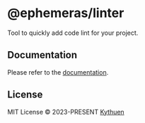 # @ephemeras/linter

Tool to quickly add code lint for your project.

## Documentation

Please refer to the [documentation](https://kythuen.github.io/ephemeras/packages/linter/).

## License

MIT License &copy; 2023-PRESENT [Kythuen](https://github.com/Kythuen)